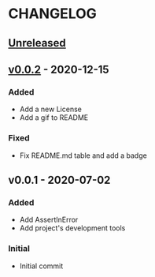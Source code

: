 # CHANGELOG

<a name="unreleased"></a>
## [Unreleased]



<a name="v0.0.2"></a>
## [v0.0.2] - 2020-12-15

### Added
- Add a new License
- Add a gif to README

### Fixed
- Fix README.md table and add a badge


<a name="v0.0.1"></a>
## v0.0.1 - 2020-07-02

### Added
- Add AssertInError
- Add project's development tools

### Initial
- Initial commit



[Unreleased]: https://github.com/blokur/testify/compare/v0.0.2...HEAD
[v0.0.2]: https://github.com/blokur/testify/compare/v0.0.1...v0.0.2
